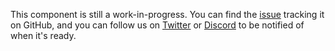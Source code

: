 This component is still a work-in-progress. You can find the [issue](https://github.com/vidstack/player/issues/89)
tracking it on GitHub, and you can follow us on [Twitter](https://twitter.com/vidstackjs?lang=en)
or [Discord](https://discord.com/invite/7RGU7wvsu9) to be notified of when it's ready.
